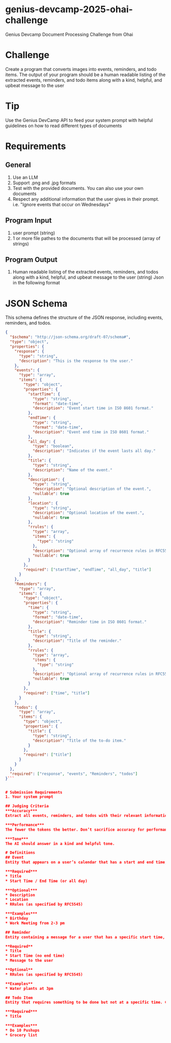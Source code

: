 # genius-devcamp-2025-ohai-challenge
Genius Devcamp Document Processing Challenge from Ohai

# Challenge
Create a program that converts images into events, reminders, and todo items. The output of your program should be a human readable listing of the extracted events, reminders, and todo items along with a kind, helpful, and upbeat message to the user 

# Tip
Use the Genius DevCamp API to feed your system prompt with helpful guidelines on how to read different types of documents

# Requirements
## General
1. Use an LLM
2. Support .png and .jpg formats
3. Test with the provided documents. You can also use your own documents
4. Respect any additional information that the user gives in their prompt. i.e. "Ignore events that occur on Wednesdays"

## Program Input
1. user prompt (string)
2. 1 or more file pathes to the documents that will be processed (array of strings)

## Program Output
1. Human readable listing of the extracted events, reminders, and todos along with a kind, helpful, and upbeat message to the user (string)
Json in the following format
# JSON Schema

This schema defines the structure of the JSON response, including events, reminders, and todos.

```json
{
  "$schema": "http://json-schema.org/draft-07/schema#",
  "type": "object",
  "properties": {
    "response": {
      "type": "string",
      "description": "This is the response to the user."
    },
    "events": {
      "type": "array",
      "items": {
        "type": "object",
        "properties": {
          "startTime": {
            "type": "string",
            "format": "date-time",
            "description": "Event start time in ISO 8601 format."
          },
          "endTime": {
            "type": "string",
            "format": "date-time",
            "description": "Event end time in ISO 8601 format."
          },
          "all_day": {
            "type": "boolean",
            "description": "Indicates if the event lasts all day."
          },
          "title": {
            "type": "string",
            "description": "Name of the event."
          },
          "description": {
            "type": "string",
            "description": "Optional description of the event.",
            "nullable": true
          },
          "location": {
            "type": "string",
            "description": "Optional location of the event.",
            "nullable": true
          },
          "rrules": {
            "type": "array",
            "items": {
              "type": "string"
            },
            "description": "Optional array of recurrence rules in RFC5545 format.",
            "nullable": true
          }
        },
        "required": ["startTime", "endTime", "all_day", "title"]
      }
    },
    "Reminders": {
      "type": "array",
      "items": {
        "type": "object",
        "properties": {
          "time": {
            "type": "string",
            "format": "date-time",
            "description": "Reminder time in ISO 8601 format."
          },
          "title": {
            "type": "string",
            "description": "Title of the reminder."
          },
          "rrules": {
            "type": "array",
            "items": {
              "type": "string"
            },
            "description": "Optional array of recurrence rules in RFC5545 format.",
            "nullable": true
          }
        },
        "required": ["time", "title"]
      }
    },
    "todos": {
      "type": "array",
      "items": {
        "type": "object",
        "properties": {
          "title": {
            "type": "string",
            "description": "Title of the to-do item."
          }
        },
        "required": ["title"]
      }
    }
  },
  "required": ["response", "events", "Reminders", "todos"]
}```


# Submission Requirements
1. Your system prompt

## Judging Criteria
***Accuracy***
Extract all events, reminders, and todos with their relevant information.  This is the most important objective 

***Performance***
The fewer the tokens the better. Don’t sacrifice accuracy for performance!  We will use [this](https://platform.openai.com/tokenizer) counter  

***Tone***
The AI should answer in a kind and helpful tone. 

# Definitions
## Event
Entity that appears on a user’s calendar that has a start and end time, or is taking place all day. Can reoccur.  If the entity in the document specifically mentions a calendar but no end time is provided, assume 1 hour duration.

***Required***
* Title
* Start Time / End Time (or all day)

***Optional***
* Description
* Location
* RRules (as specified by RFC5545)

***Examples***
* Birthday
* Work Meeting from 2-3 pm

## Reminder
Entity containing a message for a user that has a specific start time, but not end time and not all day. Can reoccur.

**Required**
* Title
* Start Time (no end time)
* Message to the user

**Optional**
* RRules (as specified by RFC5545)

**Examples**
* Water plants at 3pm

## Todo Item
Entity that requires something to be done but not at a specific time. Cannot reoccur

***Required***
* Title

***Examples***
* Do 10 Pushups
* Grocery list
